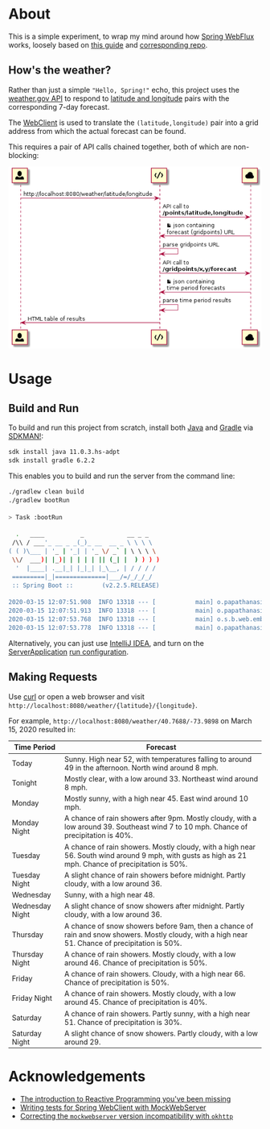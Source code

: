 # About

This is a simple experiment, to wrap my mind around how [Spring WebFlux](https://docs.spring.io/spring-framework/docs/current/spring-framework-reference/web-reactive.html#spring-webflux) works, loosely based on [this guide](https://spring.io/guides/gs/reactive-rest-service/) and [corresponding repo](https://github.com/spring-guides/gs-reactive-rest-service).

## How's the weather?

Rather than just a simple `"Hello, Spring!"` echo, this project uses the [weather.gov API](https://www.weather.gov/documentation/services-web-api) to respond to [latitude and longitude](https://en.wikipedia.org/wiki/Geographic_coordinate_system#Latitude_and_longitude) pairs with the corresponding 7-day forecast.

The [WebClient](https://docs.spring.io/spring-framework/docs/current/javadoc-api/org/springframework/web/reactive/function/client/WebClient.html) is used to translate the `(latitude,longitude)` pair into a grid address from which the actual forecast can be found.

This requires a pair of API calls chained together, both of which are non-blocking:

![](.diagram.png)

# Usage

## Build and Run

To build and run this project from scratch, install both [Java](https://www.java.com/) and [Gradle](https://gradle.org/) via [SDKMAN!](https://sdkman.io):

```sh
sdk install java 11.0.3.hs-adpt
sdk install gradle 6.2.2
```

This enables you to build and run the server from the command line:

```sh
./gradlew clean build
./gradlew bootRun

> Task :bootRun

  .   ____          _            __ _ _
 /\\ / ___'_ __ _ _(_)_ __  __ _ \ \ \ \
( ( )\___ | '_ | '_| | '_ \/ _` | \ \ \ \
 \\/  ___)| |_)| | | | | || (_| |  ) ) ) )
  '  |____| .__|_| |_|_| |_\__, | / / / /
 =========|_|==============|___/=/_/_/_/
 :: Spring Boot ::        (v2.2.5.RELEASE)

2020-03-15 12:07:51.908  INFO 13318 --- [           main] o.papathanasiou.denis.ServerApplication  : Starting ServerApplication on localhost with PID 13318 (/.../spring-webflux/build/classes/java/main started by denis in /.../spring-webflux)
2020-03-15 12:07:51.913  INFO 13318 --- [           main] o.papathanasiou.denis.ServerApplication  : No active profile set, falling back to default profiles: default
2020-03-15 12:07:53.768  INFO 13318 --- [           main] o.s.b.web.embedded.netty.NettyWebServer  : Netty started on port(s): 8080
2020-03-15 12:07:53.778  INFO 13318 --- [           main] o.papathanasiou.denis.ServerApplication  : Started ServerApplication in 2.439 seconds (JVM running for 2.922)
```

Alternatively, you can just use [IntelliJ IDEA](https://www.jetbrains.com/idea/), and turn on the [ServerApplication](.idea/runConfigurations/ServerApplication.xml) [run configuration](https://www.jetbrains.com/help/idea/run-debug-configurations-dialog.html).

## Making Requests

Use [curl](https://curl.haxx.se/) or open a web browser and visit `http://localhost:8080/weather/{latitude}/{longitude}`.

For example, `http://localhost:8080/weather/40.7688/-73.9898` on March 15, 2020 resulted in:

|Time Period|Forecast|
|-----------|--------|
|Today|Sunny. High near 52, with temperatures falling to around 49 in the afternoon. North wind around 8 mph.|
|Tonight|Mostly clear, with a low around 33. Northeast wind around 8 mph.|
|Monday|Mostly sunny, with a high near 45. East wind around 10 mph.|
|Monday Night|A chance of rain showers after 9pm. Mostly cloudy, with a low around 39. Southeast wind 7 to 10 mph. Chance of precipitation is 40%.|
|Tuesday|A chance of rain showers. Mostly cloudy, with a high near 56. South wind around 9 mph, with gusts as high as 21 mph. Chance of precipitation is 50%.|
|Tuesday Night|A slight chance of rain showers before midnight. Partly cloudy, with a low around 36.|
|Wednesday|Sunny, with a high near 48.|
|Wednesday Night|A slight chance of snow showers after midnight. Partly cloudy, with a low around 36.|
|Thursday|A chance of snow showers before 9am, then a chance of rain and snow showers. Mostly cloudy, with a high near 51. Chance of precipitation is 50%.|
|Thursday Night|A chance of rain showers. Mostly cloudy, with a low around 46. Chance of precipitation is 50%.|
|Friday|A chance of rain showers. Cloudy, with a high near 66. Chance of precipitation is 50%.|
|Friday Night|A chance of rain showers. Mostly cloudy, with a low around 45. Chance of precipitation is 40%.|
|Saturday|A chance of rain showers. Partly sunny, with a high near 51. Chance of precipitation is 30%.|
|Saturday Night|A slight chance of snow showers. Partly cloudy, with a low around 29.|

# Acknowledgements

* [The introduction to Reactive Programming you've been missing](https://gist.github.com/staltz/868e7e9bc2a7b8c1f754)
* [Writing tests for Spring WebClient with MockWebServer](https://codingtim.github.io/webclient-testing/)
* [Correcting the `mockwebserver` version incompatibility with `okhttp`](https://github.com/square/okhttp/issues/5379#issuecomment-577573283)
